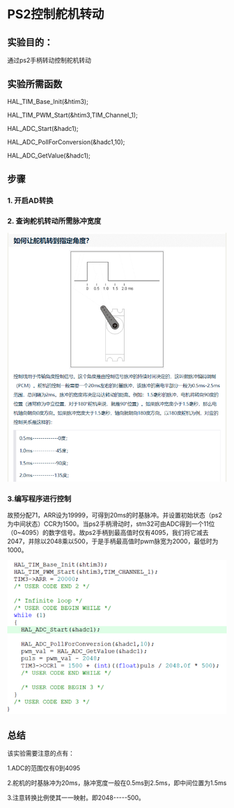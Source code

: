 # PS2控制舵机转动

## 实验目的：

通过ps2手柄转动控制舵机转动

## 实验所需函数

HAL_TIM_Base_Init(&htim3);

HAL_TIM_PWM_Start(&htim3,TIM_Channel_1);

HAL_ADC_Start(&hadc1);

HAL_ADC_PollForConversion(&hadc1,10);

HAL_ADC_GetValue(&hadc1);

## 步骤

### 1. 开启AD转换

### 2. 查询舵机转动所需脉冲宽度

![](.\image\6.png)

### 3.编写程序进行控制

故预分配71，ARR设为19999，可得到20ms的时基脉冲。并设置初始状态（ps2为中间状态）CCR为1500。当ps2手柄滑动时，stm32可由ADC得到一个11位（0~4095）的数字信号。故ps2手柄到最高值时仅有4095，我们将它减去2047，并除以2048乘以500，于是手柄最高值时pwm脉宽为2000，最低时为1000。

![](.\image\7.png)

## 总结

该实验需要注意的点有：

1.ADC的范围仅有0到4095

2.舵机的时基脉冲为20ms，脉冲宽度一般在0.5ms到2.5ms，即中间位置为1.5ms

3.注意转换比例使其一一映射。即2048-----500。